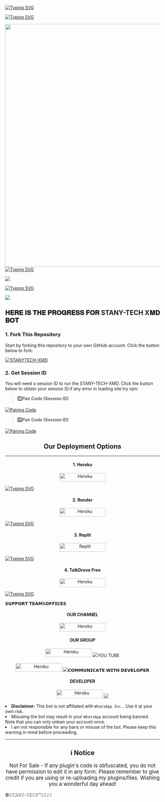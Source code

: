    
[![Typing SVG](https://readme-typing-svg.herokuapp.com?font=Rockstar-ExtraBold&size=85&pause=100000000&color=FFFF00&lines=true&vCenter=true&width=815&height=100&lines=𝐒𝐓𝐀𝐍𝐘-𝐓𝐄𝐂𝐇-𝐗𝐌𝐃)](https://git.io/typing-svg) 
  









[![Typing SVG](https://readme-typing-svg.herokuapp.com?font=Rockstar-ExtraBold&size=50&pause=4800color=RRGGBB&lines=true&vCenter=true&width=815&height=100&lines=DEVELOPER-STANLEY+🇹🇿+𝟮𝟬𝟮𝟱)](https://git.io/typing-svg) 


  

<p align="centre"><img src="https://files.catbox.moe/entjrq.jpeg" width="790" heigh="250"

[![Typing SVG](https://readme-typing-svg.herokuapp.com?font=Rockstar-ExtraBold&size=50&pause=4000&color=00FF00&lines=true&vCenter=true&width=815&height=100&lines=𝗦𝗧𝗔𝗡𝗬-𝗧𝗘𝗖𝗛+𝗫𝐌𝐃+✌️+𝟮𝟬𝟮𝟱)](https://git.io/typing-svg) 

<a><img src='https://i.imgur.com/LyHic3i.gif'/></a>

[![Typing SVG](https://readme-typing-svg.herokuapp.com?font=Rockstar-ExtraBold&size=50&pause=4000&color=RRGGBB&lines=true&vCenter=true&width=815&height=100&lines=DEVELOPER-STANLEY+🇹🇿+𝟮𝟬𝟮𝟱)](https://git.io/typing-svg) 

<a><img src='https://i.imgur.com/LyHic3i.gif'/></a>

## 𝐇𝐄𝐑𝐄 𝐈𝐒 𝐓𝐇𝐄 𝐏𝐑𝐎𝐆𝐑𝐄𝐒𝐒 𝐅𝐎𝐑 STANY-TECH X𝐌𝐃 𝐁𝐎𝐓 



### 1. Fork This Repository

Start by forking this repository to your own GitHub account. Click the button below to fork:

  <a href="https://github.com/Stanking11/STANY-TECH-T-XMD/fork"><img title="STANYTECH-XMD" src="https://img.shields.io/badge/FORK-STANYTECH-BOTh?color=blue&style=for-the-badge&logo=stackshare"></a>
  
### 2. Get Session ID 

You will need a session ID to run the STANY-TECH-XMD. Click the button below to obtain your session ID.if any error in loading site try vpn:

> **1️⃣Pair Code (Session ID)**

<a href='https://tinyurl.com/subzero-md' target="_blank">
  <img alt='Pairing Code' src='https://img.shields.io/badge/Get%20Pairing%20Code-orange?style=for-the-badge&logo=opencv&logoColor=black'/>
</a>
<br> 

> **2️⃣Pair Code (Session ID)**

<a href='https://david-session-biy2.onrender.com' target="_blank">
  <img alt='Pairing Code' src='https://img.shields.io/badge/Get%20Pairing%20Code-darkpink?style=for-the-badge&logo=opencv&logoColor=black'/>
</a>
<br> 



<h2 align="center">Our Deployment Options</h2>

---

<h4 align="center">1. Heroku</h4>
<p style="text-align: center; font-size: 1.2em;">


<p align="center">
<a href='https://dashboard.heroku.com/new?template=https://github.com/Stanking11/STANY-TECH-T-XMD/tree/main' target="_blank"><img alt='Heroku' src='https://img.shields.io/badge/-heroku ‎ deploy-FF004D?style=for-the-badge&logo=heroku&logoColor=white'/< width=150 height=28/p></a>

  [![Typing SVG](https://readme-typing-svg.herokuapp.com?font=Rockstar-ExtraBold&size=30&pause=800&color=0000FF&center=true&vCenter=true&width=815&height=60&lines=▭+▬+▭+▬+▭+▬+▭+▬+▭+▬+▭)](https://git.io/typing-svg) 

<h4 align="center">2. Render</h4>
<p style="text-align: center; font-size: 1.2em;">
  
<p align="center">
<a href='https://dashboard.render.com/web/new' target="_blank"><img alt='Heroku' src='https://img.shields.io/badge/-Render deploy-black?style=for-the-badge&logo=render&logoColot=white'/< width=150 height=28/p></a>

  [![Typing SVG](https://readme-typing-svg.herokuapp.com?font=Rockstar-ExtraBold&size=30&pause=800&color=0000FF&center=true&vCenter=true&width=815&height=60&lines=▭+▬+▭+▬+▭+▬+▭+▬+▭+▬+▭)](https://git.io/typing-svg) 

  <h4 align="center">3. Replit</h4>
<p style="text-align: center; font-size: 1.2em;">

<p align="center">
<a href='https://replit.com/~' target="_blank"><img alt='Replit' src='https://img.shields.io/badge/-Replit Deploy-1976D2?style=for-the-badge&logo=replit&logoColor=white'/< width=150 height=28/p></a> </a>

  [![Typing SVG](https://readme-typing-svg.herokuapp.com?font=Rockstar-ExtraBold&size=30&pause=800&color=48FF68&center=true&vCenter=true&width=815&height=60&lines=▭+▬+▭+▬+▭+▬+▭+▬+▭+▬+▭)](https://git.io/typing-svg) 

  <h4 align="center">4. TalkDrove Free</h4>
<p style="text-align: center; font-size: 1.2em;">
  
<p align="center">
<a href='https://talkdrove.com/share-bot/66' target="_blank"><img alt='Heroku' src='https://img.shields.io/badge/-TalkDrove ‎Deploy-6971FF?style=for-the-badge&logo=Github&logoColor=white'/< width=150 height=28/p></a>

  [![Typing SVG](https://readme-typing-svg.herokuapp.com?font=Rockstar-ExtraBold&size=30&pause=800&color=FF0000&center=true&vCenter=true&width=815&height=60&lines=▭+▬+▭+▬+▭+▬+▭+▬+▭+▬+▭)](https://git.io/typing-svg) 


   𝗦𝗨𝗣𝗣𝗢𝗥𝗧 𝗧𝗘𝗔𝗠&𝗢𝗙𝗙𝗜𝗖𝗘𝗦

<h4 align="center">OUR CHANNEL</h4>
<p style="text-align: left corner; font-size: 1.2em;">
  
<p align="center">
<a href='https://whatsapp.com/channel/0029Vb8ixZ6DOQIPoX014p1k' target="_blank"><img alt='Heroku' src='https://img.shields.io/badge/-Support Team-48FF68?style=for-the-badge&logo=WhatsApp&logoColor=black'/< width=150 height=28/p></a>



  <h4 align="center">OUR GROUP</h4>
<p style="text-align: center; font-size: 1.2em;">
  
<p align="center">
<a href='chat.whatsapp.com/FDPHwoJOH56BuNF5pWKXWo' target="_blank"><img alt='Heroku' src='https://img.shields.io/badge/-Group Chats-6CFF3F?style=for-the-badge&logo=WhatsApp&logoColor=black'/< width=150 height=28/p></a>
<a><img src='https://i.imgur.com/LyHic3i.gif'/></


<h4 align="center">YOU TUBE</h4>
<p style="text-align: center; font-size: 1.2em;">
  
<p align="center">
<a href='https://youtube.com/@stanleytechnology?si=FRItJCOs0nWSADoq' target="_blank"><img alt='Heroku' src='https://img.shields.io/badge/-YouTubeChannel-FF0000?style=for-the-badge&logo=YouTube&logoColor=black'/< width=150 height=28/p></a>
<a><img src='https://i.imgur.com/LyHic3i.gif'/></

𝗖𝗢𝗠𝗠𝗨𝗡𝗜𝗖𝗔𝗧𝗘 𝗪𝗜𝗧𝗛 𝗗𝗘𝗩𝗘𝗟𝗢𝗣𝗘𝗥

<h4 align="center">DEVELOPER</h4>
<p style="text-align: center; font-size: 1.2em;">
  
<p align="center">
<a href='https://wa.link/pn8y0n' target="_blank"><img alt='Heroku' src='https://img.shields.io/badge/-DEVELOPER-6CFF3F?style=for-the-badge&logo=WhatsApp&logoColor=white'/< width=150 height=28/p></a>
<a><img src='https://i.imgur.com/LyHic3i.gif'/></

- **Disclaimer:** This bot is not affiliated with `WhatsApp Inc.`. Use it at your own risk.
- Misusing the bot may result in your `WhatsApp` account being banned. Note that you can only unban your account once.
- I am not responsible for any bans or misuse of the bot. Please keep this warning in mind before proceeding.

---

<h2 align="center">ℹ️ Notice</h2>
<p style="text-align: center; font-size: 1.2em;">
  Not For Sale - If any plugin's code is obfuscated, you do not have permission to edit it in any form. Please remember to give credit if you are using or re-uploading my plugins/files. Wishing you a wonderful day ahead!</p>

©𝚂𝚃𝙰𝙽𝚈-𝚃𝙴𝙲𝙷™𝟸𝟶𝟸𝟻 
